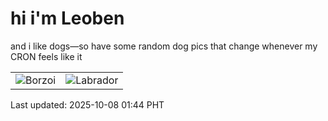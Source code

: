 # hi i'm Leoben

and i like dogs—so have some random dog pics that change whenever my CRON feels like it

|  |  |
|--------|----------|
| ![Borzoi](https://random-dog-vercel.vercel.app/api/random-borzoi?v=1759859098) | ![Labrador](https://random-dog-vercel.vercel.app/api/random-labrador?v=1759859098) |

Last updated: 2025-10-08 01:44 PHT
